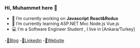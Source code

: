 ### Hi, Muhammet here 👋

- 🔭 I’m currently working on 
        **Javascript** 
        **React&Redux** 
- 🌱 I’m currently learning 
        ASP.NET Mvc 
        Node.js
        Vue.js
- 💻 I’m a Software Engineer Student , I live in [Ankara/Turkey]

-[🤔Blog](https://medium.com/@cokyamanmuhammet)
-[💬Linkedin](https://www.linkedin.com/in/muhammet-%C3%A7okyaman-ba9591197/)
-[🔭Website](muhammetcokyaman.com)
